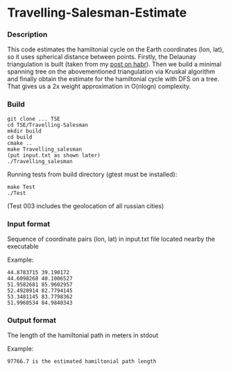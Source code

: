 # Travelling-Salesman-Estimate
### Description
This code estimates the hamiltonial cycle on the Earth coordinates (lon, lat), so it uses spherical distance between points. Firstly, the Delaunay triangulation is built (taken from my [post on habr](https://habr.com/ru/post/445048/)). Then we build a minimal spanning tree on the abovementioned triangulation via Kruskal algorithm and finally obtain the estimate for the hamiltonial cycle with DFS on a tree. That gives us a 2x weight approximation in O(nlogn) complexity.
### Build
```
git clone ... TSE
cd TSE/Travelling-Salesman
mkdir build
cd build
cmake ..
make Travelling_salesman
(put input.txt as shown later)
./Travelling_salesman
```

Running tests from build directory (gtest must be installed):
```
make Test
./Test
```
(Test 003 includes the geolocation of all russian cities)
### Input format
Sequence of coordinate pairs (lon, lat) in input.txt file located nearby the executable

Example:
```
44.8783715 39.190172
44.6098268 40.1006527
51.9582681 85.9602957
52.4920914 82.7794145
53.3481145 83.7798362
51.9960534 84.9840343
```

### Output format
The length of the hamiltonial path in meters in stdout

Example:
```
97766.7 is the estimated hamiltonial path length
```
